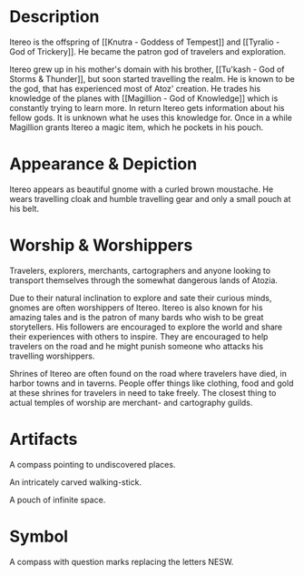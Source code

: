 # Description
Itereo is the offspring of [[Knutra - Goddess of Tempest]] and [[Tyralio - God of Trickery]]. He became the patron god of travelers and exploration. 

Itereo grew up in his mother's domain with his brother, [[Tu'kash - God of Storms & Thunder]], but soon started travelling the realm. He is known to be the god, that has experienced most of Atoz' creation. He trades his knowledge of the planes with [[Magillion - God of Knowledge]] which is constantly trying to learn more. In return Itereo gets information about his fellow gods. It is unknown what he uses this knowledge for. Once in a while Magillion grants Itereo a magic item, which he pockets in his pouch.
# Appearance & Depiction
Itereo appears as beautiful gnome with a curled brown moustache. He wears travelling cloak and humble travelling gear and only a small pouch at his belt.


# Worship & Worshippers
Travelers, explorers, merchants, cartographers and anyone looking to transport themselves through the somewhat dangerous lands of Atozia. 

Due to their natural inclination to explore and sate their curious minds, gnomes are often worshippers of Itereo. 
Itereo is also known for his amazing tales and is the patron of many bards who wish to be great storytellers. His followers are encouraged to explore the world and share their experiences with others to inspire. They are encouraged to help travelers on the road and he might punish someone who attacks his travelling worshippers.

Shrines of Itereo are often found on the road where travelers have died, in harbor towns and in taverns. People offer things like clothing, food and gold at these shrines for travelers in need to take freely.
The closest thing to actual temples of worship are merchant- and cartography guilds. 
# Artifacts
A compass pointing to undiscovered places.

An intricately carved walking-stick.

A pouch of infinite space.

# Symbol
A compass with question marks replacing the letters NESW.